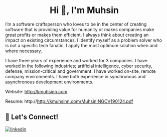 <h1 align="center">Hi 👋, I'm Muhsin </h1>

I’m a software craftsperson who loves to be in the center of creating software that is providing value for humanity or makes companies make great profits or makes them efficient. I always think about creating an impact on existing circumstances. I identify myself as a problem solver who is not a specific tech fanatic. I apply the most optimum solution when and where necessary.

I have three years of experience and worked for 3 companies. I have worked in the following industries; artificial intelligence, cyber security, defense, mission-critical and government. I have worked on-site, remote company environments. I have both experience in synchronous and asynchronous development environments.

Website:
http://kmuhsinn.com

Resume:
http://http://kmuhsinn.com/MuhsinINGCV190124.pdf

## 🔗 Let's Connect!

[![linkedin](https://img.shields.io/badge/MUHSINKILIC-%230077B5.svg?&style=for-the-badge&logo=linkedin)](https://www.linkedin.com/in/kmuhsin/)

